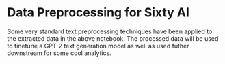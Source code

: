 # Data Preprocessing for Sixty AI
Some very standard text preprocessing techniques have been applied to the extracted data in the above notebook. The processed data will be used to finetune a GPT-2 text generation model as well as used futher downstream for some cool analytics. 

